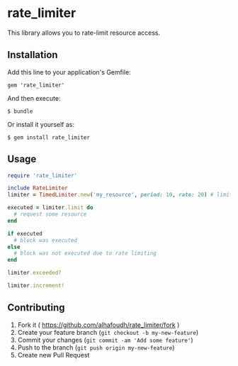 # rate_limiter

This library allows you to rate-limit resource access.

## Installation

Add this line to your application's Gemfile:

    gem 'rate_limiter'

And then execute:

    $ bundle

Or install it yourself as:

    $ gem install rate_limiter

## Usage

```ruby
require 'rate_limiter'

include RateLimiter
limiter = TimedLimiter.new('my_resource', period: 10, rate: 20) # limit resource to 20 requests over 10 seconds

executed = limiter.limit do
  # request some resource
end

if executed
  # block was executed
else
  # block was not executed due to rate limiting
end

limiter.exceeded?

limiter.increment!

```

## Contributing

1. Fork it ( https://github.com/alhafoudh/rate_limiter/fork )
2. Create your feature branch (`git checkout -b my-new-feature`)
3. Commit your changes (`git commit -am 'Add some feature'`)
4. Push to the branch (`git push origin my-new-feature`)
5. Create new Pull Request
